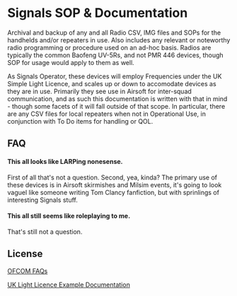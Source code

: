 
# Signals SOP & Documentation

Archival and backup of any and all Radio CSV, IMG files and SOPs for the handhelds and/or repeaters in use. Also includes any relevant or noteworthy radio programming or procedure used on an ad-hoc basis.
Radios are typically the common Baofeng UV-5Rs, and not PMR 446 devices, though SOP for usage would apply to them as well.

As Signals Operator, these devices will employ Frequencies under the UK Simple Light Licence, and scales up or down to accomodate devices as they are in use. Primarily they see use in Airsoft for inter-squad communication, and as such this documentation is written with that in mind - though some facets of it will fall outside of that scope. In particular, there are any CSV files for local repeaters when not in Operational Use, in conjunction with To Do items for handling or QOL.




## FAQ

#### This all looks like LARPing nonesense.

First of all that's not a question. Second, yea, kinda? The primary use of these devices is in Airsoft skirmishes and Milsim events, it's going to look vaguel like someone writing Tom Clancy fanfiction, but with sprinlings of interesting Signals stuff.

#### This all still seems like roleplaying to me.

That's still not a question.


## License

[OFCOM FAQs](https://www.ofcom.org.uk/spectrum/radio-equipment/business-radio-faqs/)

[UK Light Licence Example Documentation](https://www.ofcom.org.uk/siteassets/resources/documents/manage-your-licence/business-radio/licence-templates/business_radio_simple_uk_licence_template.pdf?v=334668)
